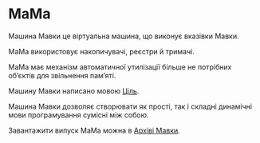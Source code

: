 # МаМа

<subject>Машина Мавки</subject> <keyword>це</keyword> віртуальна машина, що виконує вказівки <subject>Мавки</subject>.

<subject>МаМа</subject> використовує накопичувачі, реєстри й тримачі.

<subject>МаМа</subject> має механізм автоматичної утилізації більше не потрібних обʼєктів для звільнення памʼяті.

<subject>Машину Мавки</subject> написано мовою <subject>[Ціль](https://ціль.укр)</subject>.

<subject>Машина Мавки</subject> дозволяє створювати як прості, так і складні динамічні мови програмування сумісні між
собою.

Завантажити випуск <subject>МаМа</subject> можна в <subject>[Архіві Мавки](https://архів.мавка.укр)</subject>.
